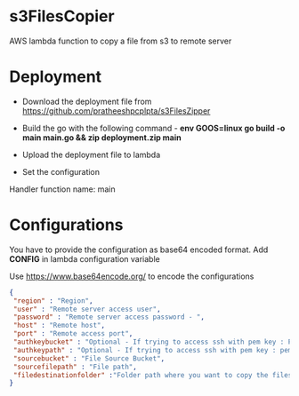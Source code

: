 # s3FilesCopier
AWS lambda function to copy a file from s3 to remote server

# Deployment
 - Download the deployment file from https://github.com/pratheeshpcplpta/s3FilesZipper
 - Build the go with the following command  -   **env GOOS=linux go build -o main main.go && zip deployment.zip main**

 - Upload the deployment file to lambda
 - Set the configuration

 Handler function name: main


# Configurations
You have to provide the configuration as base64 encoded format. Add **CONFIG** in lambda configuration variable

Use https://www.base64encode.org/ to encode the configurations

```json
{   	
 "region" : "Region",
 "user" : "Remote server access user",
 "password" : "Remote server access password - ",
 "host" : "Remote host",
 "port" : "Remote access port",
 "authkeybucket" : "Optional - If trying to access ssh with pem key : Pem key file stored bucket",
 "authkeypath" : "Optional - If trying to access ssh with pem key : pem key file path",
 "sourcebucket" : "File Source Bucket",
 "sourcefilepath" : "File path",
 "filedestinationfolder" :"Folder path where you want to copy the files at remote host"
}

```
